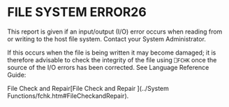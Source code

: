 




<h1 class="heading"><span class="name">FILE SYSTEM ERROR</span><span class="command">26</span></h1>

This report is given if an input/output (I/O) error occurs when reading from or writing to the host file system. Contact your System Administrator.


If this occurs when the file is being written it may become damaged; it is therefore advisable to check the integrity of the file using `⎕FCHK` once the source of the I/O errors has been corrected. See 
Language Reference Guide: 

File Check and Repair[File Check and Repair ](../System Functions/fchk.htm#FileCheckandRepair).



